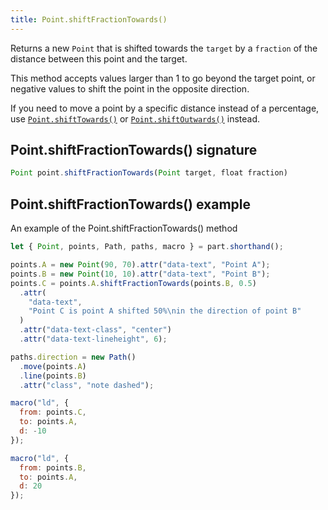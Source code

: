 ```yaml
---
title: Point.shiftFractionTowards()
---
```


Returns a new `Point` that is shifted towards the `target` by a `fraction` of the distance between this
point and the target.

This method accepts values larger than 1 to go beyond the target point, or negative values to shift the
point in the opposite direction.

If you need to move a point by a specific distance instead of a percentage, use [`Point.shiftTowards()`]((reference/api/point/shifttowards/)) or [`Point.shiftOutwards()`](reference/api/point/shiftoutwards/) instead.

## Point.shiftFractionTowards() signature

```js
Point point.shiftFractionTowards(Point target, float fraction)
```

## Point.shiftFractionTowards() example

<Example part="point_shiftfractiontowards">
An example of the Point.shiftFractionTowards() method
</Example>

```js
let { Point, points, Path, paths, macro } = part.shorthand();

points.A = new Point(90, 70).attr("data-text", "Point A");
points.B = new Point(10, 10).attr("data-text", "Point B");
points.C = points.A.shiftFractionTowards(points.B, 0.5)
  .attr(
    "data-text",
    "Point C is point A shifted 50%\nin the direction of point B"
  )
  .attr("data-text-class", "center")
  .attr("data-text-lineheight", 6);

paths.direction = new Path()
  .move(points.A)
  .line(points.B)
  .attr("class", "note dashed");

macro("ld", {
  from: points.C,
  to: points.A,
  d: -10
});

macro("ld", {
  from: points.B,
  to: points.A,
  d: 20
});
```
